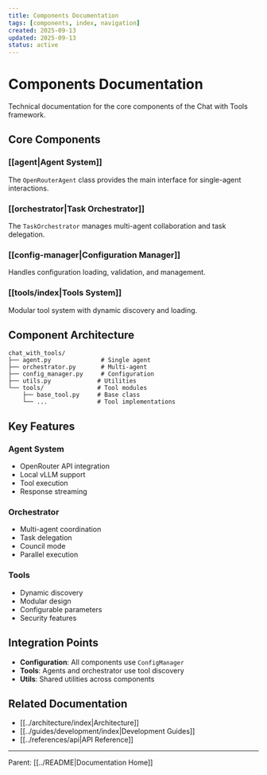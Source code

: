 ```yaml
---
title: Components Documentation
tags: [components, index, navigation]
created: 2025-09-13
updated: 2025-09-13
status: active
---
```


# Components Documentation

Technical documentation for the core components of the Chat with Tools framework.

## Core Components

### [[agent|Agent System]]
The `OpenRouterAgent` class provides the main interface for single-agent interactions.

### [[orchestrator|Task Orchestrator]]
The `TaskOrchestrator` manages multi-agent collaboration and task delegation.

### [[config-manager|Configuration Manager]]
Handles configuration loading, validation, and management.

### [[tools/index|Tools System]]
Modular tool system with dynamic discovery and loading.

## Component Architecture

```
chat_with_tools/
├── agent.py              # Single agent
├── orchestrator.py       # Multi-agent
├── config_manager.py     # Configuration
├── utils.py             # Utilities
└── tools/               # Tool modules
    ├── base_tool.py     # Base class
    └── ...              # Tool implementations
```

## Key Features

### Agent System
- OpenRouter API integration
- Local vLLM support
- Tool execution
- Response streaming

### Orchestrator
- Multi-agent coordination
- Task delegation
- Council mode
- Parallel execution

### Tools
- Dynamic discovery
- Modular design
- Configurable parameters
- Security features

## Integration Points

- **Configuration**: All components use `ConfigManager`
- **Tools**: Agents and orchestrator use tool discovery
- **Utils**: Shared utilities across components

## Related Documentation

- [[../architecture/index|Architecture]]
- [[../guides/development/index|Development Guides]]
- [[../references/api|API Reference]]

---

Parent: [[../README|Documentation Home]]
